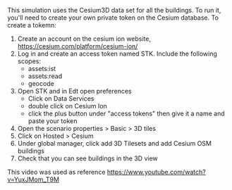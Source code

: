 This simulation uses the Cesium3D data set for all the buildings. To run it, you'll need to create your own private 
token on the Cesium database. To create a tokemn:

1. Create an account on the cesium ion website,
https://cesium.com/platform/cesium-ion/ 
2. Log in and create an access token named STK. Include the following scopes:
    - assets:ist
    - assets:read
    - geocode
3. Open STK and in Edt open preferences
    - Click on Data Services
    - double click on Cesium Ion 
    - click the plus button under "access tokens" then give it a name and paste your token
4. Open the scenario properties > Basic > 3D tiles
5. Click on Hosted > Cesium
6. Under global manager, click add 3D Tilesets and add Cesium OSM buildings
7. Check that you can see buildings in the 3D view

This video was used as reference
https://www.youtube.com/watch?v=YuxJMom_T9M 
